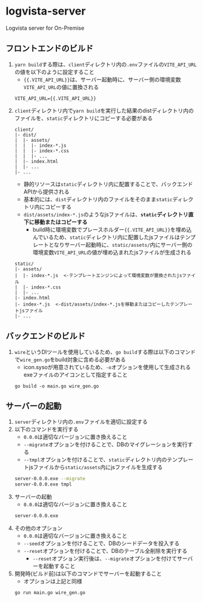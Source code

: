 # logvista-server
Logvista server for On-Premise

## フロントエンドのビルド
1. `yarn build`する際は、`client`ディレクトリ内の`.env`ファイルの`VITE_API_URL`の値を以下のように設定すること
    - `{{.VITE_API_URL}}`は、サーバー起動時に、サーバー側の環境変数`VITE_API_URL`の値に置換される
    ```
    VITE_API_URL={{.VITE_API_URL}}
    ```
2. `client`ディレクトリ内で`yarn build`を実行した結果のdistディレクトリ内のファイルを、`static`ディレクトリにコピーする必要がある
    ```
    client/
    |- dist/
    |  |- assets/
    |  |  |- index-*.js
    |  |  |- index-*.css
    |  |  |- ...
    |  |- index.html
    |  |- ...
    |- ...
    ```
    - 静的リソースは`static`ディレクトリ内に配置することで、バックエンドAPIから提供される
    - 基本的には、`dist`ディレクトリ内のファイルをそのまま`static`ディレクトリ内にコピーする
    - `dist/assets/index-*.js`のようなjsファイルは、**`static`ディレクトリ直下に移動またはコピーする**
        - build時に環境変数でプレースホルダー`{{.VITE_API_URL}}`を埋め込んでいるため、`static`ディレクトリ内に配置したjsファイルはテンプレートとなりサーバー起動時に、`static/assets/`内にサーバー側の環境変数`VITE_API_URL`の値が埋め込まれたjsファイルが生成される
    ```
    static/
    |- assets/
    |  |- index-*.js  <-テンプレートエンジンによって環境変数が置換されたjsファイル
    |  |- index-*.css
    |  |- ...
    |- index.html
    |- index-*.js  <-dist/assets/index-*.jsを移動またはコピーしたテンプレートjsファイル
    |- ...
    ```


## バックエンドのビルド
1. `wire`というDIツールを使用しているため、`go build`する際は以下のコマンドで`wire_gen.go`をbuild対象に含める必要がある
    - icon.sysoが用意されているため、`-o`オプションを使用して生成されるexeファイルのアイコンとして指定すること
    ```
    go build -o main.go wire_gen.go
    ```


## サーバーの起動
1. `server`ディレクトリ内の`.env`ファイルを適切に設定する
2. 以下のコマンドを実行する
    - `0.0.0`は適切なバージョンに置き換えること
    - `--migrate`オプションを付けることで、DBのマイグレーションを実行する
    - `--tmpl`オプションを付けることで、`static`ディレクトリ内のテンプレートjsファイルから`static/assets`内にjsファイルを生成する
    ```bash
    server-0.0.0.exe --migrate
    server-0.0.0.exe tmpl
    ```
3. サーバーの起動
    - `0.0.0`は適切なバージョンに置き換えること
    ```bash
    server-0.0.0.exe
    ```
4. その他のオプション
    - `0.0.0`は適切なバージョンに置き換えること
    - `--seed`オプションを付けることで、DBのシードデータを投入する
    - `--reset`オプションを付けることで、DBのテーブル全削除を実行する
        - `--reset`オプション実行後は、`--migrate`オプションを付けてサーバーを起動すること
5. 開発時(ビルド前)は以下のコマンドでサーバーを起動すること
    - オプションは上記と同様
    ```bash
    go run main.go wire_gen.go
    ```
